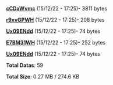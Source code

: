 [**cCDaWvmc**](/data/cCDaWvmc.txt) (15/12/22 - 17:25)- 3811 bytes

[**r9xvGPWH**](/data/r9xvGPWH.txt) (15/12/22 - 17:25)- 208 bytes

[**Ux09ENdd**](/data/Ux09ENdd.txt) (15/12/22 - 17:25)- 74 bytes

[**E7BM31WH**](/data/E7BM31WH.txt) (15/12/22 - 17:25)- 252 bytes

[**Ux09ENdd**](/data/Ux09ENdd.txt) (15/12/22 - 17:25)- 74 bytes

**Total Datas**: 59

**Total Size**: 0.27 MB / 274.6 KB